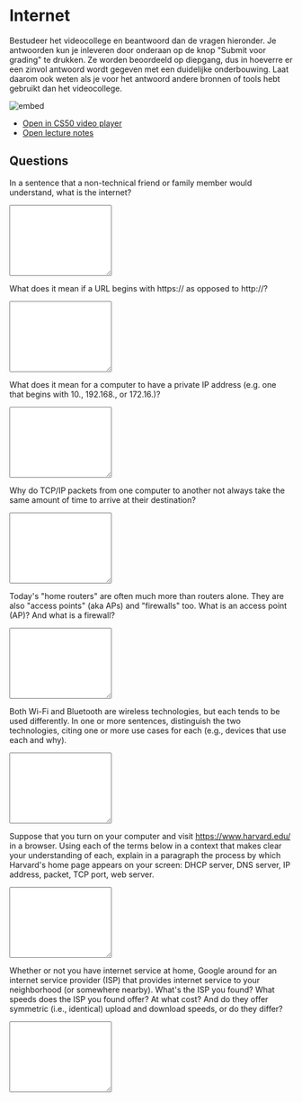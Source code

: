 # Internet

Bestudeer het videocollege en beantwoord dan de vragen hieronder. Je antwoorden kun je inleveren door onderaan op de knop "Submit voor grading" te drukken. Ze worden beoordeeld op diepgang, dus in hoeverre er een zinvol antwoord wordt gegeven met een duidelijke onderbouwing. Laat daarom ook weten als je voor het antwoord andere bronnen of tools hebt gebruikt dan het videocollege.

![embed](https://www.youtube.com/embed/n_KghQP86Sw)

- [Open in CS50 video player](https://video.cs50.io/n_KghQP86Sw?screen=CBDtYHnW3gI)
- [Open lecture notes](https://cs50.harvard.edu/ap/2021/curriculum/technology/notes/internet/)

## Questions

In a sentence that a non-technical friend or family member would understand, what is the internet?

<textarea name="form[q1]" rows="8" required></textarea>

What does it mean if a URL begins with https:// as opposed to http://?

<textarea name="form[q2]" rows="8" required></textarea>

What does it mean for a computer to have a private IP address (e.g. one that begins with 10., 192.168., or 172.16.)?

<textarea name="form[q3]" rows="8" required></textarea>

Why do TCP/IP packets from one computer to another not always take the same amount of time to arrive at their destination?

<textarea name="form[q4]" rows="8" required></textarea>

Today's "home routers" are often much more than routers alone. They are also "access points" (aka APs) and "firewalls" too. What is an access point (AP)? And what is a firewall?

<textarea name="form[q5]" rows="8" required></textarea>

Both Wi-Fi and Bluetooth are wireless technologies, but each tends to be used differently. In one or more sentences, distinguish the two technologies, citing one or more use cases for each (e.g., devices that use each and why).

<textarea name="form[q6]" rows="8" required></textarea>

Suppose that you turn on your computer and visit https://www.harvard.edu/ in a browser. Using each of the terms below in a context that makes clear your understanding of each, explain in a paragraph the process by which Harvard's home page appears on your screen: DHCP server, DNS server, IP address, packet, TCP port, web server.

<textarea name="form[q7]" rows="8" required></textarea>

Whether or not you have internet service at home, Google around for an internet service provider (ISP) that provides internet service to your neighborhood (or somewhere nearby). What's the ISP you found? What speeds does the ISP you found offer? At what cost? And do they offer symmetric (i.e., identical) upload and download speeds, or do they differ?

<textarea name="form[q8]" rows="8" required></textarea>
